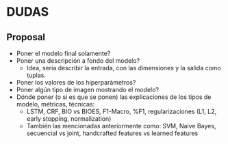# DUDAS

## Proposal

- Poner el modelo final solamente?
- Poner una descripción a fondo del modelo?
  - Idea, seria describir la entrada, con las dimensiones y la salida como tuplas.
- Poner los valores de los hiperparámetros?
- Poner algún tipo de imagen mostrando el modelo?
- Dónde poner (o si es que se ponen) las explicaciones de los tipos de modelo, métricas, técnicas:
  - LSTM, CRF, BIO vs BIOES, F1-Macro, %F1, regularizaciones (L1, L2, early stopping, normalization)
  - También las mencionadas anteriormente como: SVM, Naive Bayes, secuencial vs joint, handcrafted features vs learned features
